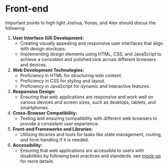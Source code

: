 # Front-end

Important points to high light Joshua, Yonas, and Alex should discus the following:

1. **User Interface (UI) Development:**
   * Creating visually appealing and responsive user interfaces that align with design mockups.
   * Implementing design elements using HTML, CSS, and JavaScript to achieve a consistent and polished look across different browsers and devices.
2. **Web Development Technologies:**
   * Proficiency in HTML for structuring web content.
   * Proficiency in CSS for styling and layout.
   * Proficiency in JavaScript for dynamic and interactive features.
3. **Responsive Design:**
   * Ensuring that web applications are responsive and work well on various devices and screen sizes, such as desktops, tablets, and smartphones.
4. **Cross-Browser Compatibility:**
   * Testing and ensuring compatibility with different web browsers to provide a consistent user experience.
5. **Front-end Frameworks and Libraries:**
   * Utilizing libraries and tools for tasks like state management, routing, and form handling if it is needed.
6. **Accessibility:**
   * Ensuring that web applications are accessible to users with disabilities by following best practices and standards. see [mock-up ](https://eskandar-atrakchi.gitbook.io/team-project-proposal/mock-ups/icons)for more details&#x20;
